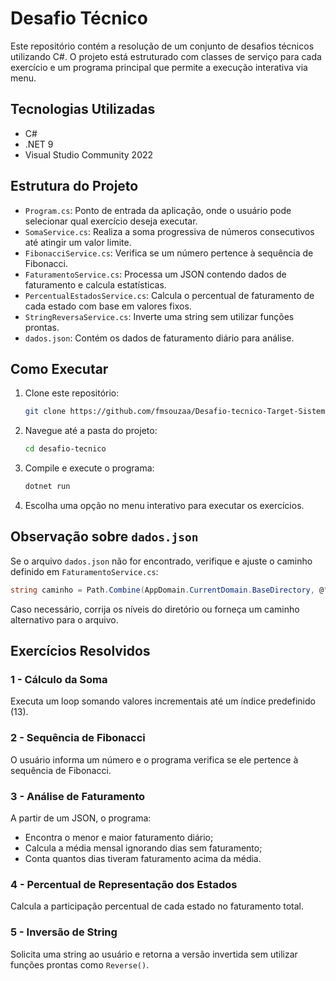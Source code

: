 # Desafio Técnico

Este repositório contém a resolução de um conjunto de desafios técnicos utilizando C#. O projeto está estruturado com classes de serviço para cada exercício e um programa principal que permite a execução interativa via menu.

## Tecnologias Utilizadas
- C#
- .NET 9
- Visual Studio Community 2022

## Estrutura do Projeto
- `Program.cs`: Ponto de entrada da aplicação, onde o usuário pode selecionar qual exercício deseja executar.
- `SomaService.cs`: Realiza a soma progressiva de números consecutivos até atingir um valor limite.
- `FibonacciService.cs`: Verifica se um número pertence à sequência de Fibonacci.
- `FaturamentoService.cs`: Processa um JSON contendo dados de faturamento e calcula estatísticas.
- `PercentualEstadosService.cs`: Calcula o percentual de faturamento de cada estado com base em valores fixos.
- `StringReversaService.cs`: Inverte uma string sem utilizar funções prontas.
- `dados.json`: Contém os dados de faturamento diário para análise.

## Como Executar
1. Clone este repositório:
   ```sh
   git clone https://github.com/fmsouzaa/Desafio-tecnico-Target-Sistemas.git
   ```
2. Navegue até a pasta do projeto:
   ```sh
   cd desafio-tecnico
   ```
3. Compile e execute o programa:
   ```sh
   dotnet run
   ```
4. Escolha uma opção no menu interativo para executar os exercícios.

## Observação sobre `dados.json`

Se o arquivo `dados.json` não for encontrado, verifique e ajuste o caminho definido em `FaturamentoService.cs`:
```csharp
string caminho = Path.Combine(AppDomain.CurrentDomain.BaseDirectory, @"..\..\..\Data\dados.json");
```
Caso necessário, corrija os níveis do diretório ou forneça um caminho alternativo para o arquivo.


## Exercícios Resolvidos
### 1 - Cálculo da Soma
Executa um loop somando valores incrementais até um índice predefinido (13).

### 2 - Sequência de Fibonacci
O usuário informa um número e o programa verifica se ele pertence à sequência de Fibonacci.

### 3 - Análise de Faturamento
A partir de um JSON, o programa:
- Encontra o menor e maior faturamento diário;
- Calcula a média mensal ignorando dias sem faturamento;
- Conta quantos dias tiveram faturamento acima da média.

### 4 - Percentual de Representação dos Estados
Calcula a participação percentual de cada estado no faturamento total.

### 5 - Inversão de String
Solicita uma string ao usuário e retorna a versão invertida sem utilizar funções prontas como `Reverse()`.



